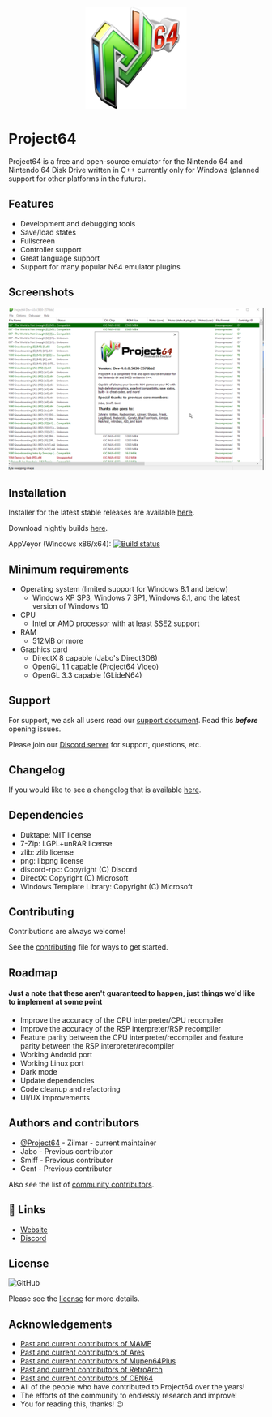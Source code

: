 <p align="center">
  <img src="./Docs/img/icon.png" alt="logo" width="200" />
</p>

# Project64

Project64 is a free and open-source emulator for the Nintendo 64 and Nintendo 64 Disk Drive written in C++ currently only for Windows (planned support for other platforms in the future).


## Features

- Development and debugging tools
- Save/load states
- Fullscreen
- Controller support
- Great language support
- Support for many popular N64 emulator plugins

## Screenshots

![Screenshot](./Docs/img/screen.png)

## Installation

Installer for the latest stable releases are available [here](https://www.pj64-emu.com/windows-downloads).

Download nightly builds [here](https://www.pj64-emu.com/nightly-builds).

AppVeyor (Windows x86/x64): [![Build status](https://ci.appveyor.com/api/projects/status/sbtwyhaexslyhgx3?svg=true
)](https://ci.appveyor.com/project/project64/project64/branch/develop)
## Minimum requirements


* Operating system (limited support for Windows 8.1 and below)
  * Windows XP SP3, Windows 7 SP1, Windows 8.1, and the latest version of Windows 10
* CPU
  * Intel or AMD processor with at least SSE2 support
* RAM
  * 512MB or more
* Graphics card
  * DirectX 8 capable (Jabo's Direct3D8)
  * OpenGL 1.1 capable (Project64 Video)
  * OpenGL 3.3 capable (GLideN64)
## Support

For support, we ask all users read our [support document](https://github.com/project64/project64/blob/develop/Docs/SUPPORT.md). Read this ***before*** opening issues.

Please join our [Discord server](https://discord.gg/Cg3zquF) for support, questions, etc.

## Changelog

If you would like to see a changelog that is available [here](https://github.com/project64/project64/blob/develop/Docs/CHANGELOG.md).
## Dependencies

- Duktape: MIT license
- 7-Zip: LGPL+unRAR license
- zlib: zlib license
- png: libpng license
- discord-rpc: Copyright (C) Discord
- DirectX: Copyright (C) Microsoft
- Windows Template Library: Copyright (C) Microsoft
## Contributing

Contributions are always welcome!

See the [contributing](https://github.com/project64/project64/blob/develop/.github/CONTRIBUTING.md) file for ways to get started.

## Roadmap

#### Just a note that these aren't guaranteed to happen, just things we'd like to implement at some point

- Improve the accuracy of the CPU interpreter/CPU recompiler
- Improve the accuracy of the RSP interpreter/RSP recompiler
- Feature parity between the CPU interpreter/recompiler and feature parity between the RSP interpreter/recompiler
- Working Android port
- Working Linux port
- Dark mode
- Update dependencies
- Code cleanup and refactoring
- UI/UX improvements
## Authors and contributors

- [@Project64](https://www.github.com/project64) - Zilmar - current maintainer
- Jabo - Previous contributor
- Smiff - Previous contributor
- Gent - Previous contributor

Also see the list of [community contributors](https://github.com/project64/project64/contributors).
## 🔗 Links
- [Website](https://pj64-emu.com)
- [Discord](https://discord.gg/Cg3zquF)
## License

![GitHub](https://img.shields.io/github/license/project64/project64)

Please see the [license](https://github.com/project64/project64/blob/develop/license.md) for more details.
## Acknowledgements
 
 - [Past and current contributors of MAME](https://github.com/mamedev/mame)
 - [Past and current contributors of Ares](https://github.com/ares-emulator/ares)
 - [Past and current contributors of Mupen64Plus](https://github.com/mupen64plus)
 - [Past and current contributors of RetroArch](https://github.com/libretro/RetroArch)
 - [Past and current contributors of CEN64](https://github.com/n64dev/cen64)
 - All of the people who have contributed to Project64 over the years!
 - The efforts of the community to endlessly research and improve!
 - You for reading this, thanks! 😉